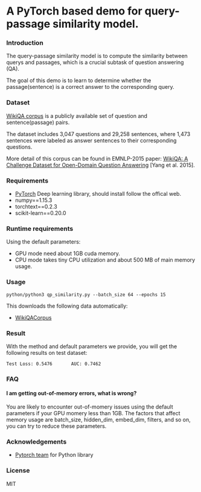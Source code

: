# A PyTorch based demo for query-passage similarity model.

### Introduction
The query-passage similarity model is to compute the similarity between querys and passages, which is a crucial subtask of question answering (QA). 

The goal of this demo is to learn to determine whether the passage(sentence) is a correct answer to the corresponding query.

### Dataset
[WikiQA corpus](https://www.microsoft.com/en-us/download/details.aspx?id=52419) is a publicly available set of question and sentence(passage) pairs.

The dataset includes 3,047 questions and 29,258 sentences, where 1,473 sentences were labeled as answer sentences to their corresponding questions. 

More detail of this corpus can be found in EMNLP-2015 paper: [WikiQA: A Challenge Dataset for Open-Domain Question Answering](https://aclweb.org/anthology/D15-1237) [Yang et al. 2015]. 

### Requirements
- [PyTorch](http://pytorch.org/) Deep learning library, should install follow the offical web.
- numpy==1.15.3
- torchtext==0.2.3
- scikit-learn==0.20.0

### Runtime requirements
Using the default parameters: 
- GPU mode need about 1GB cuda memory.
- CPU mode takes tiny CPU utilization and about 500 MB of main memory usage. 

### Usage

```
python/python3 qp_similarity.py --batch_size 64 --epochs 15
```

This downloads the following data automatically:
  - [WikiQACorpus](https://download.microsoft.com/download/E/5/F/E5FCFCEE-7005-4814-853D-DAA7C66507E0/WikiQACorpus.zip)

### Result
With the method and default parameters we provide, you will get the following results on test dataset:
```
Test Loss: 0.5476       AUC: 0.7462
```

### FAQ

#### I am getting out-of-memory errors, what is wrong?
You are likely to encounter out-of-momery issues using the default parameters if your GPU momery less than 1GB. 
The factors that affect memory usage are batch_size, hidden_dim, embed_dim, filters, and so on, you can try to reduce
these parameters.

### Acknowledgements
* [Pytorch team](https://github.com/pytorch/pytorch#the-team) for Python library<br>

### License
MIT
